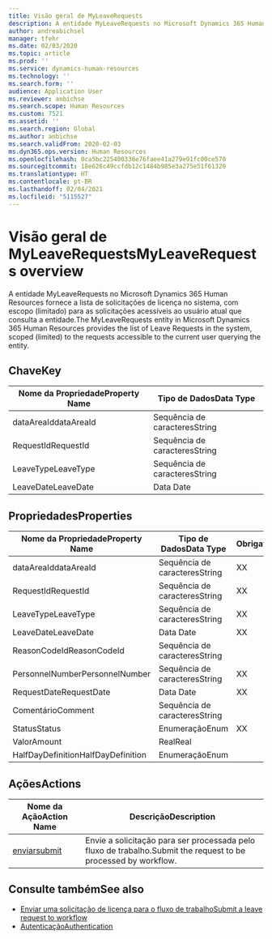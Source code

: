 ```yaml
---
title: Visão geral de MyLeaveRequests
description: A entidade MyLeaveRequests no Microsoft Dynamics 365 Human Resources fornece a lista de solicitações de licença no sistema, com escopo (limitado) para as solicitações acessíveis ao usuário atual que consulta a entidade.
author: andreabichsel
manager: tfehr
ms.date: 02/03/2020
ms.topic: article
ms.prod: ''
ms.service: dynamics-human-resources
ms.technology: ''
ms.search.form: ''
audience: Application User
ms.reviewer: anbichse
ms.search.scope: Human Resources
ms.custom: 7521
ms.assetid: ''
ms.search.region: Global
ms.author: anbichse
ms.search.validFrom: 2020-02-03
ms.dyn365.ops.version: Human Resources
ms.openlocfilehash: 0ca5bc225400338e76faee41a279e91fc00ce570
ms.sourcegitcommit: 18e626c49ccfdb12c1484b985e3a275e51f61320
ms.translationtype: HT
ms.contentlocale: pt-BR
ms.lasthandoff: 02/04/2021
ms.locfileid: "5115527"
---
```

# <a name="myleaverequests-overview"></a><span data-ttu-id="73ce5-103">Visão geral de MyLeaveRequests</span><span class="sxs-lookup"><span data-stu-id="73ce5-103">MyLeaveRequests overview</span></span>

<span data-ttu-id="73ce5-104">A entidade MyLeaveRequests no Microsoft Dynamics 365 Human Resources fornece a lista de solicitações de licença no sistema, com escopo (limitado) para as solicitações acessíveis ao usuário atual que consulta a entidade.</span><span class="sxs-lookup"><span data-stu-id="73ce5-104">The MyLeaveRequests entity in Microsoft Dynamics 365 Human Resources provides the list of Leave Requests in the system, scoped (limited) to the requests accessible to the current user querying the entity.</span></span>

## <a name="key"></a><span data-ttu-id="73ce5-105">Chave</span><span class="sxs-lookup"><span data-stu-id="73ce5-105">Key</span></span>

  | <span data-ttu-id="73ce5-106">Nome da Propriedade</span><span class="sxs-lookup"><span data-stu-id="73ce5-106">Property Name</span></span> | <span data-ttu-id="73ce5-107">Tipo de Dados</span><span class="sxs-lookup"><span data-stu-id="73ce5-107">Data Type</span></span> |
  |---------------|-----------|
  | <span data-ttu-id="73ce5-108">dataAreaId</span><span class="sxs-lookup"><span data-stu-id="73ce5-108">dataAreaId</span></span>    | <span data-ttu-id="73ce5-109">Sequência de caracteres</span><span class="sxs-lookup"><span data-stu-id="73ce5-109">String</span></span>    |
  | <span data-ttu-id="73ce5-110">RequestId</span><span class="sxs-lookup"><span data-stu-id="73ce5-110">RequestId</span></span>     | <span data-ttu-id="73ce5-111">Sequência de caracteres</span><span class="sxs-lookup"><span data-stu-id="73ce5-111">String</span></span>    |
  | <span data-ttu-id="73ce5-112">LeaveType</span><span class="sxs-lookup"><span data-stu-id="73ce5-112">LeaveType</span></span>     | <span data-ttu-id="73ce5-113">Sequência de caracteres</span><span class="sxs-lookup"><span data-stu-id="73ce5-113">String</span></span>    |
  | <span data-ttu-id="73ce5-114">LeaveDate</span><span class="sxs-lookup"><span data-stu-id="73ce5-114">LeaveDate</span></span>     | <span data-ttu-id="73ce5-115">Data </span><span class="sxs-lookup"><span data-stu-id="73ce5-115">Date</span></span>      |
  
## <a name="properties"></a><span data-ttu-id="73ce5-116">Propriedades</span><span class="sxs-lookup"><span data-stu-id="73ce5-116">Properties</span></span>

  | <span data-ttu-id="73ce5-117">Nome da Propriedade</span><span class="sxs-lookup"><span data-stu-id="73ce5-117">Property Name</span></span>     | <span data-ttu-id="73ce5-118">Tipo de Dados</span><span class="sxs-lookup"><span data-stu-id="73ce5-118">Data Type</span></span> | <span data-ttu-id="73ce5-119">Obrigatório</span><span class="sxs-lookup"><span data-stu-id="73ce5-119">Required</span></span> |
  |-------------------|-----------|----------|
  | <span data-ttu-id="73ce5-120">dataAreaId</span><span class="sxs-lookup"><span data-stu-id="73ce5-120">dataAreaId</span></span>        | <span data-ttu-id="73ce5-121">Sequência de caracteres</span><span class="sxs-lookup"><span data-stu-id="73ce5-121">String</span></span>    | <span data-ttu-id="73ce5-122">X</span><span class="sxs-lookup"><span data-stu-id="73ce5-122">X</span></span>        |
  | <span data-ttu-id="73ce5-123">RequestId</span><span class="sxs-lookup"><span data-stu-id="73ce5-123">RequestId</span></span>         | <span data-ttu-id="73ce5-124">Sequência de caracteres</span><span class="sxs-lookup"><span data-stu-id="73ce5-124">String</span></span>    | <span data-ttu-id="73ce5-125">X</span><span class="sxs-lookup"><span data-stu-id="73ce5-125">X</span></span>        |
  | <span data-ttu-id="73ce5-126">LeaveType</span><span class="sxs-lookup"><span data-stu-id="73ce5-126">LeaveType</span></span>         | <span data-ttu-id="73ce5-127">Sequência de caracteres</span><span class="sxs-lookup"><span data-stu-id="73ce5-127">String</span></span>    | <span data-ttu-id="73ce5-128">X</span><span class="sxs-lookup"><span data-stu-id="73ce5-128">X</span></span>        |
  | <span data-ttu-id="73ce5-129">LeaveDate</span><span class="sxs-lookup"><span data-stu-id="73ce5-129">LeaveDate</span></span>         | <span data-ttu-id="73ce5-130">Data </span><span class="sxs-lookup"><span data-stu-id="73ce5-130">Date</span></span>      | <span data-ttu-id="73ce5-131">X</span><span class="sxs-lookup"><span data-stu-id="73ce5-131">X</span></span>        |
  | <span data-ttu-id="73ce5-132">ReasonCodeId</span><span class="sxs-lookup"><span data-stu-id="73ce5-132">ReasonCodeId</span></span>      | <span data-ttu-id="73ce5-133">Sequência de caracteres</span><span class="sxs-lookup"><span data-stu-id="73ce5-133">String</span></span>    |          |
  | <span data-ttu-id="73ce5-134">PersonnelNumber</span><span class="sxs-lookup"><span data-stu-id="73ce5-134">PersonnelNumber</span></span>   | <span data-ttu-id="73ce5-135">Sequência de caracteres</span><span class="sxs-lookup"><span data-stu-id="73ce5-135">String</span></span>    | <span data-ttu-id="73ce5-136">X</span><span class="sxs-lookup"><span data-stu-id="73ce5-136">X</span></span>        |
  | <span data-ttu-id="73ce5-137">RequestDate</span><span class="sxs-lookup"><span data-stu-id="73ce5-137">RequestDate</span></span>       | <span data-ttu-id="73ce5-138">Data </span><span class="sxs-lookup"><span data-stu-id="73ce5-138">Date</span></span>      | <span data-ttu-id="73ce5-139">X</span><span class="sxs-lookup"><span data-stu-id="73ce5-139">X</span></span>        |
  | <span data-ttu-id="73ce5-140">Comentário</span><span class="sxs-lookup"><span data-stu-id="73ce5-140">Comment</span></span>           | <span data-ttu-id="73ce5-141">Sequência de caracteres</span><span class="sxs-lookup"><span data-stu-id="73ce5-141">String</span></span>    |          |
  | <span data-ttu-id="73ce5-142">Status</span><span class="sxs-lookup"><span data-stu-id="73ce5-142">Status</span></span>            | <span data-ttu-id="73ce5-143">Enumeração</span><span class="sxs-lookup"><span data-stu-id="73ce5-143">Enum</span></span>      | <span data-ttu-id="73ce5-144">X</span><span class="sxs-lookup"><span data-stu-id="73ce5-144">X</span></span>        |
  | <span data-ttu-id="73ce5-145">Valor</span><span class="sxs-lookup"><span data-stu-id="73ce5-145">Amount</span></span>            | <span data-ttu-id="73ce5-146">Real</span><span class="sxs-lookup"><span data-stu-id="73ce5-146">Real</span></span>      |          |
  | <span data-ttu-id="73ce5-147">HalfDayDefinition</span><span class="sxs-lookup"><span data-stu-id="73ce5-147">HalfDayDefinition</span></span> | <span data-ttu-id="73ce5-148">Enumeração</span><span class="sxs-lookup"><span data-stu-id="73ce5-148">Enum</span></span>      |          |

## <a name="actions"></a><span data-ttu-id="73ce5-149">Ações</span><span class="sxs-lookup"><span data-stu-id="73ce5-149">Actions</span></span>

 | <span data-ttu-id="73ce5-150">Nome da Ação</span><span class="sxs-lookup"><span data-stu-id="73ce5-150">Action Name</span></span>                               | <span data-ttu-id="73ce5-151">Descrição</span><span class="sxs-lookup"><span data-stu-id="73ce5-151">Description</span></span>                                     |
 |-------------------------------------------|-------------------------------------------------|
 | [<span data-ttu-id="73ce5-152">enviar</span><span class="sxs-lookup"><span data-stu-id="73ce5-152">submit</span></span>](hr-developer-api-myleaverequests-submit.md)   | <span data-ttu-id="73ce5-153">Envie a solicitação para ser processada pelo fluxo de trabalho.</span><span class="sxs-lookup"><span data-stu-id="73ce5-153">Submit the request to be processed by workflow.</span></span> |

## <a name="see-also"></a><span data-ttu-id="73ce5-154">Consulte também</span><span class="sxs-lookup"><span data-stu-id="73ce5-154">See also</span></span>

- [<span data-ttu-id="73ce5-155">Enviar uma solicitação de licença para o fluxo de trabalho</span><span class="sxs-lookup"><span data-stu-id="73ce5-155">Submit a leave request to workflow</span></span>](hr-developer-api-myleaverequests-submit.md)
- [<span data-ttu-id="73ce5-156">Autenticação</span><span class="sxs-lookup"><span data-stu-id="73ce5-156">Authentication</span></span>](hr-developer-api-authentication.md)
